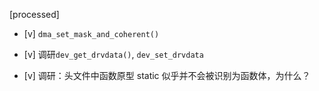[processed]

* [v] `dma_set_mask_and_coherent()`

* [v] 调研`dev_get_drvdata()`, `dev_set_drvdata`

* [v] 调研：头文件中函数原型 static 似乎并不会被识别为函数体，为什么？
